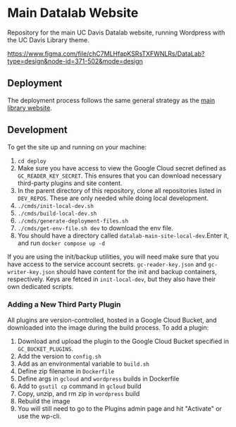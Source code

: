# Main Datalab Website

Repository for the main UC Davis Datalab website, running Wordpress with the UC Davis Library theme.

https://www.figma.com/file/chC7MLHfapKSRsTXFWNLRs/DataLab?type=design&node-id=371-502&mode=design

## Deployment

The deployment process follows the same general strategy as the [main library website](https://github.com/UCDavisLibrary/main-wp-website-deployment).

## Development

To get the site up and running on your machine:

1. `cd deploy`
2. Make sure you have access to view the Google Cloud secret defined as `GC_READER_KEY_SECRET`. This ensures that you can download necessary third-party plugins and site content.
3. In the parent directory of this repository, clone all repositories listed in `DEV_REPOS`. These are only needed while doing local development.
4. `./cmds/init-local-dev.sh`
5. `./cmds/build-local-dev.sh`
6. `./cmds/generate-deployment-files.sh`
7. `./cmds/get-env-file.sh dev` to download the env file.
8. You should have a directory called `datalab-main-site-local-dev`.Enter it, and run `docker compose up -d`

If you are using the init/backup utilities, you will need make sure that you have access to the service account secrets. `gc-reader-key.json` and `gc-writer-key.json` should have content for the init and backup containers, respectively. Keys are fetced in `init-local-dev`, but they also have their own dedicated scripts.

### Adding a New Third Party Plugin
All plugins are version-controlled, hosted in a Google Cloud Bucket, and downloaded into the image during the build process. To add a plugin:
1. Download and upload the plugin to the Google Cloud Bucket specified in `GC_BUCKET_PLUGINS`.
2. Add the version to `config.sh`
3. Add as an environmental variable to `build.sh`
4. Define zip filename in `Dockerfile`
5. Define args in `gcloud` and `wordpress` builds in Dockerfile
6. Add to `gsutil cp` command in `gcloud` build
7. Copy, unzip, and rm zip in `wordpress` build
8. Rebuild the image
9. You will still need to go to the Plugins admin page and hit "Activate" or use the wp-cli.

